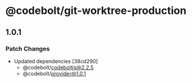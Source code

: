 # @codebolt/git-worktree-production

## 1.0.1

### Patch Changes

- Updated dependencies [38cd290]
  - @codebolt/codeboltjs@2.2.5
  - @codebolt/provider@1.0.1
